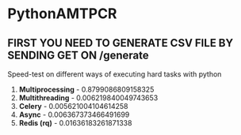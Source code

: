 # PythonAMTPCR
## FIRST YOU NEED TO GENERATE CSV FILE BY SENDING GET ON /generate
Speed-test on different ways of executing hard tasks with python
1. **Multiprocessing** - 0.8799086809158325
2. **Multithreading** - 0.006219840049743653
3. **Celery** - 0.005621004104614258
4. **Async** - 0.006367373466491699
5. **Redis (rq)** - 0.01636183261871338
